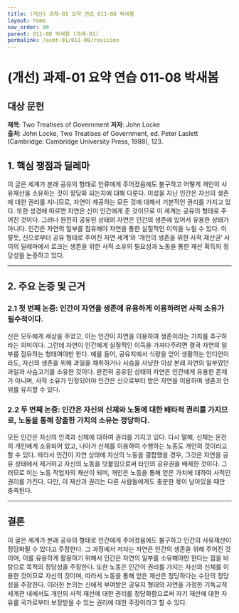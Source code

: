 ```yaml
---
title: (개선) 과제-01 요약 연습 011-08 박새봄
layout: home
nav_order: 99
parent: 011-08 박새봄 (과제-01)
permalink: /asmt-01/011-08/revision
---
```


# (개선) 과제-01 요약 연습 011-08 박새봄 


## 대상 문헌
**제목**: Two Treatises of Government
**저자**:  John Locke  
**출처**:  John Locke, Two Treatises of Government, ed. Peter Laslett (Cambridge: Cambridge University Press, 1988), 123.

## 1. 핵심 쟁점과 딜레마  
이 글은 세계가 본래 공유의 형태로 인류에게 주어졌음에도 불구하고 어떻게 개인이 사유재산을 소유하는 것이 정당화 되는지에 대해 다룬다. 이성을 지닌 인간은 자신의 생존에 대한 권리를 지니므로, 자연이 제공하는 모든 것에 대해서 기본적인 권리를 가지고 있다. 또한 성경에 따르면 자연은 신이 인간에게 준 것이므로 이 세계는 공유의 형태로 주어진 것이다. 그러나 완전히 공유된 상태의 자연은 인간의 생존에 있어서 유용한 상태가 아니다. 인간은 자연의 일부를 점유해야 자연을 통한 실질적인 이익을 누릴 수 있다. 이렇듯, 신으로부터 공유 형태로 주어진 자연 세계’와 ‘개인의 생존을 위한 사적 재산권’ 사이의 딜레마에서 로크는 생존을 위한 사적 소유의 필요성과 노동을 통한 재산 획득의 정당성을 논증하고 있다.

---

## 2. 주요 논증 및 근거  

### 2.1 첫 번째 논증: 인간이 자연을 생존에 유용하게 이용하려면 사적 소유가 필수적이다.  
신은 모두에게 세상을 주었고, 이는 인간이 자연을 이용하여 생존이라는 가치를 추구하라는 의미이다. 그런데 자연이 인간에게 실질적인 이득을 가져다주려면 결국 자연의 일부를 점유하는 형태여야만 한다. 예를 들어, 공유지에서 식량을 얻어 생활하는 인디언이라도, 자신의 생존을 위해 과일을 채취하거나 사슴을 사냥한 이상 본래 자연의 일부였던 과일과 사슴고기를 소유한 것이다. 완전히 공유된 상태의 자연은 인간에게 유용한 존재가 아니며, 사적 소유가 인정되어야 인간은 신으로부터 받은 자연을 이용하여 생존과 안위를 유지할 수 있다. 
  

### 2.2 두 번째 논증: 인간은 자신의 신체와 노동에 대한 배타적 권리를 가지므로, 노동을 통해 창출한 가치의 소유는 정당하다.  
모든 인간은 자신의 인격과 신체에 대하여 권리를 가지고 있다. 다시 말해, 신체는 온전히 개인에게 소유되어 있고, 나아가 신체를 이용하여 수행하는 노동도 개인의 것이라고 할 수 있다. 따라서 인간이 자연 상태에 자신의 노동을 결합했을 경우, 그것은 자연을 공유 상태에서 제거하고 자신의 노동을 덧붙임으로써 타인의 공유권을 배제한 것이다. 그러므로 이는 노동 작업자의 재산이 되며, 개인은 노동을 통해 얻은 가치에 대하여 사적인 권리를 가진다. 다만, 이 재산과 권리는 다른 사람들에게도 충분한 몫이 남아있을 때만 충족된다. 

---

## 결론  
이 글은 세계가 본래 공유의 형태로 인간에게 주어졌음에도 불구하고 인간의 사유재산이 정당화될 수 있다고 주장한다. 그 과정에서 저자는 자연은 인간의 생존을 위해 주어진 것이며, 이를 유용하게 활용하기 위해서 인간은 자연의 일부를 소유해야만 한다는 점을 바탕으로 목적의 정당성을 주장한다. 또한 노동은 인간이 권리를 가지는 자신의 신체를 이용한 것이므로 자신의 것이며, 따라서 노동을 통해 얻은 재산은 정당하다는 수단의 정당성을 주장한다. 이러한 논의는 신에게 부여받은 공유지 형태의 자연을 가정한 기독교적 세계관 내에서도 개인의 사적 재산에 대한 권리를 정당화함으로써 자기 재산에 대한 자유를 국가로부터 보장받을 수 있는 권리에 대한 주장이라고 할 수 있다. 
  
